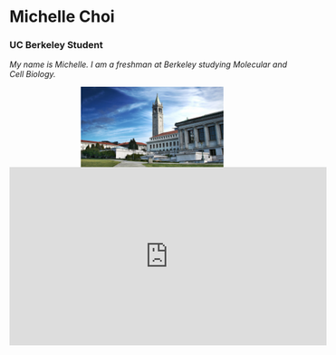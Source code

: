 # Michelle Choi
### UC Berkeley Student
*My name is Michelle. I am a freshman at Berkeley studying Molecular and Cell Biology.*


<img src="./CA_Berkeley_UniversityOfCaliforniaAtBerkeley_byCharlieNguyen-Flickr_2008_001_Sig.jpg" style="width:50%; margin:auto; display:block">


<iframe width="560" height="315" src="https://www.youtube.com/embed/_d4zSb3OR7g" title="YouTube video player" frameborder="0" allow="accelerometer; autoplay; clipboard-write; encrypted-media; gyroscope; picture-in-picture; web-share" allowfullscreen></iframe>
